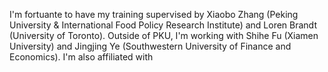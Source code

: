 
I'm fortuante to have my training supervised by Xiaobo Zhang (Peking University & International Food Policy Research Institute) and Loren Brandt (University of Toronto). Outside of PKU, I'm working with Shihe Fu (Xiamen University) and Jingjing Ye (Southwestern University of Finance and Economics). I'm also affiliated with 
